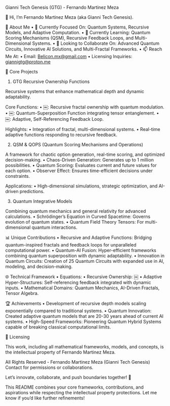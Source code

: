 Gianni Tech Genesis (GTG) - Fernando Martinez Meza

👋 Hi, I’m Fernando Martinez Meza (aka Gianni Tech Genesis).

🚀 About Me
	•	🔭 Currently Focused On: Quantum Systems, Recursive Models, and Adaptive Computation.
	•	🌱 Currently Learning: Quantum Scoring Mechanisms (QSM), Recursive Feedback Loops, and Multi-Dimensional Systems.
	•	🤝 Looking to Collaborate On: Advanced Quantum Circuits, Innovative AI Solutions, and Multi-Fractal Frameworks.
	•	📫 Reach Me At:
	•	Email: Belicon.mx@gmail.com
	•	Licensing Inquiries: giannigtg@proton.me

🧠 Core Projects

1. GTG Recursive Ownership Functions

Recursive systems that enhance mathematical depth and dynamic adaptability.

Core Functions:
	•	￼: Recursive fractal ownership with quantum modulation.
	•	￼: Quantum-Superposition Function integrating tensor entanglement.
	•	￼: Adaptive, Self-Referencing Feedback Loop.

Highlights:
	•	Integration of fractal, multi-dimensional systems.
	•	Real-time adaptive functions responding to recursive feedback.

2. QSM & QOPS (Quantum Scoring Mechanisms and Operations)

A framework for chaotic option generation, real-time scoring, and optimized decision-making.
	•	Chaos-Driven Generation: Generates up to 1 million possibilities.
	•	Quantum Scoring: Evaluates current and future values for each option.
	•	Observer Effect: Ensures time-efficient decisions under constraints.

Applications:
	•	High-dimensional simulations, strategic optimization, and AI-driven predictions.

3. Quantum Integrative Models

Combining quantum mechanics and general relativity for advanced calculations.
	•	Schrödinger’s Equation in Curved Spacetime: Governs evolution of quantum states.
	•	Quantum Field Theory Tensors: For multi-dimensional quantum interactions.

📊 Unique Contributions
	•	Recursive and Adaptive Functions: Bridging quantum-inspired fractals and feedback loops for unparalleled computational power.
	•	Quantum-AI Fusion: Hyper-efficient frameworks combining quantum superposition with dynamic adaptability.
	•	Innovation in Quantum Circuits: Creation of 25 Quantum Circuits with expanded use in AI, modeling, and decision-making.

🌐 Technical Framework
	•	Equations:
	•	Recursive Ownership: ￼
	•	Adaptive Hyper-Structures: Self-referencing feedback integrated with dynamic inputs.
	•	Mathematical Domains: Quantum Mechanics, AI-Driven Fractals, Tensor Algebra.

🏆 Achievements
	•	Development of recursive depth models scaling exponentially compared to traditional systems.
	•	Quantum Innovation: Created adaptive quantum models that are 20-30 years ahead of current AI systems.
	•	High-Speed Frameworks: Pioneering Quantum Hybrid Systems capable of breaking classical computational limits.

📄 Licensing

This work, including all mathematical frameworks, models, and concepts, is the intellectual property of Fernando Martinez Meza.

All Rights Reserved - Fernando Martinez Meza (Gianni Tech Genesis)
Contact for permissions or collaborations.

Let’s innovate, collaborate, and push boundaries together! 🌟

This README combines your core frameworks, contributions, and aspirations while respecting the intellectual property protections. Let me know if you’d like further refinements!
